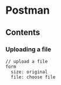 # Postman

## Contents



### Uploading a file

```
// upload a file
form
  size: original
  file: choose file
```
